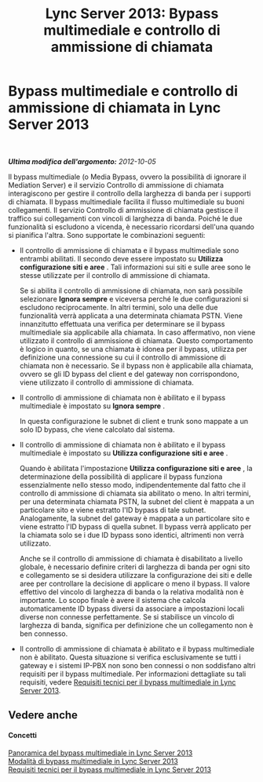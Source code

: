 ﻿---
title: 'Lync Server 2013: Bypass multimediale e controllo di ammissione di chiamata'
TOCTitle: Bypass multimediale e controllo di ammissione di chiamata
ms:assetid: 120b2a2b-5f97-4735-a2ee-0f849feb8c1d
ms:mtpsurl: https://technet.microsoft.com/it-it/library/Gg398203(v=OCS.15)
ms:contentKeyID: 49299733
ms.date: 08/24/2015
mtps_version: v=OCS.15
ms.translationtype: HT
---

# Bypass multimediale e controllo di ammissione di chiamata in Lync Server 2013

 

_**Ultima modifica dell'argomento:** 2012-10-05_

Il bypass multimediale (o Media Bypass, ovvero la possibilità di ignorare il Mediation Server) e il servizio Controllo di ammissione di chiamata interagiscono per gestire il controllo della larghezza di banda per i supporti di chiamata. Il bypass multimediale facilita il flusso multimediale su buoni collegamenti. Il servizio Controllo di ammissione di chiamata gestisce il traffico sui collegamenti con vincoli di larghezza di banda. Poiché le due funzionalità si escludono a vicenda, è necessario ricordarsi dell'una quando si pianifica l'altra. Sono supportate le combinazioni seguenti:

  - Il controllo di ammissione di chiamata e il bypass multimediale sono entrambi abilitati. Il secondo deve essere impostato su **Utilizza configurazione siti e aree** . Tali informazioni sui siti e sulle aree sono le stesse utilizzate per il controllo di ammissione di chiamata.
    
    Se si abilita il controllo di ammissione di chiamata, non sarà possibile selezionare **Ignora sempre** e viceversa perché le due configurazioni si escludono reciprocamente. In altri termini, solo una delle due funzionalità verrà applicata a una determinata chiamata PSTN. Viene innanzitutto effettuata una verifica per determinare se il bypass multimediale sia applicabile alla chiamata. In caso affermativo, non viene utilizzato il controllo di ammissione di chiamata. Questo comportamento è logico in quanto, se una chiamata è idonea per il bypass, utilizza per definizione una connessione su cui il controllo di ammissione di chiamata non è necessario. Se il bypass non è applicabile alla chiamata, ovvero se gli ID bypass del client e del gateway non corrispondono, viene utilizzato il controllo di ammissione di chiamata.

  - Il controllo di ammissione di chiamata non è abilitato e il bypass multimediale è impostato su **Ignora sempre** .
    
    In questa configurazione le subnet di client e trunk sono mappate a un solo ID bypass, che viene calcolato dal sistema.

  - Il controllo di ammissione di chiamata non è abilitato e il bypass multimediale è impostato su **Utilizza configurazione siti e aree** .
    
    Quando è abilitata l'impostazione **Utilizza configurazione siti e aree** , la determinazione della possibilità di applicare il bypass funziona essenzialmente nello stesso modo, indipendentemente dal fatto che il controllo di ammissione di chiamata sia abilitato o meno. In altri termini, per una determinata chiamata PSTN, la subnet del client è mappata a un particolare sito e viene estratto l'ID bypass di tale subnet. Analogamente, la subnet del gateway è mappata a un particolare sito e viene estratto l'ID bypass di quella subnet. Il bypass verrà applicato per la chiamata solo se i due ID bypass sono identici, altrimenti non verrà utilizzato.
    
    Anche se il controllo di ammissione di chiamata è disabilitato a livello globale, è necessario definire criteri di larghezza di banda per ogni sito e collegamento se si desidera utilizzare la configurazione dei siti e delle aree per controllare la decisione di applicare o meno il bypass. Il valore effettivo del vincolo di larghezza di banda o la relativa modalità non è importante. Lo scopo finale è avere il sistema che calcola automaticamente ID bypass diversi da associare a impostazioni locali diverse non connesse perfettamente. Se si stabilisce un vincolo di larghezza di banda, significa per definizione che un collegamento non è ben connesso.

  - Il controllo di ammissione di chiamata è abilitato e il bypass multimediale non è abilitato. Questa situazione si verifica esclusivamente se tutti i gateway e i sistemi IP-PBX non sono ben connessi o non soddisfano altri requisiti per il bypass multimediale. Per informazioni dettagliate su tali requisiti, vedere [Requisiti tecnici per il bypass multimediale in Lync Server 2013](lync-server-2013-technical-requirements-for-media-bypass.md).

## Vedere anche

#### Concetti

[Panoramica del bypass multimediale in Lync Server 2013](lync-server-2013-overview-of-media-bypass.md)  
[Modalità di bypass multimediale in Lync Server 2013](lync-server-2013-media-bypass-modes.md)  
[Requisiti tecnici per il bypass multimediale in Lync Server 2013](lync-server-2013-technical-requirements-for-media-bypass.md)

